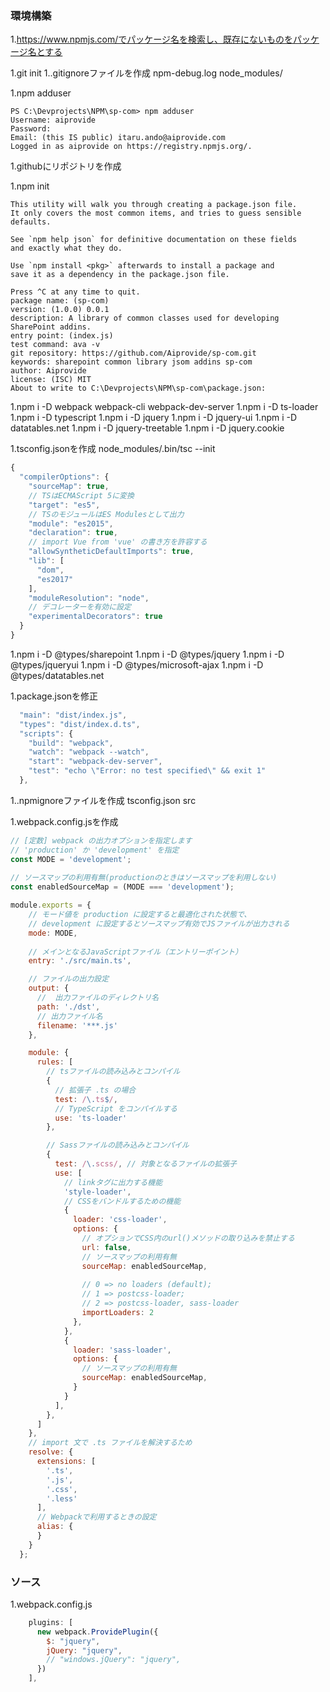 ### 環境構築
1.https://www.npmjs.com/でパッケージ名を検索し、既存にないものをパッケージ名とする

1.git init
1..gitignoreファイルを作成
npm-debug.log
node_modules/

1.npm adduser
```
PS C:\Devprojects\NPM\sp-com> npm adduser
Username: aiprovide
Password:
Email: (this IS public) itaru.ando@aiprovide.com
Logged in as aiprovide on https://registry.npmjs.org/.
```

1.githubにリポジトリを作成

1.npm init
```
This utility will walk you through creating a package.json file.
It only covers the most common items, and tries to guess sensible defaults.

See `npm help json` for definitive documentation on these fields
and exactly what they do.

Use `npm install <pkg>` afterwards to install a package and
save it as a dependency in the package.json file.

Press ^C at any time to quit.
package name: (sp-com)
version: (1.0.0) 0.0.1
description: A library of common classes used for developing SharePoint addins.
entry point: (index.js)
test command: ava -v
git repository: https://github.com/Aiprovide/sp-com.git
keywords: sharepoint common library jsom addins sp-com
author: Aiprovide
license: (ISC) MIT
About to write to C:\Devprojects\NPM\sp-com\package.json:
```

1.npm i -D webpack webpack-cli webpack-dev-server
1.npm i -D ts-loader
1.npm i -D typescript
1.npm i -D jquery
1.npm i -D jquery-ui
1.npm i -D datatables.net
1.npm i -D jquery-treetable
1.npm i -D jquery.cookie

1.tsconfig.jsonを作成
node_modules/.bin/tsc --init
```javascript
{
  "compilerOptions": {
    "sourceMap": true,
    // TSはECMAScript 5に変換
    "target": "es5",
    // TSのモジュールはES Modulesとして出力
    "module": "es2015",
    "declaration": true,
    // import Vue from 'vue' の書き方を許容する
    "allowSyntheticDefaultImports": true,
    "lib": [
      "dom",
      "es2017"
    ],
    "moduleResolution": "node",
    // デコレーターを有効に設定
    "experimentalDecorators": true
  }
}
```

1.npm i -D @types/sharepoint
1.npm i -D @types/jquery
1.npm i -D @types/jqueryui
1.npm i -D @types/microsoft-ajax
1.npm i -D @types/datatables.net

1.package.jsonを修正
```javascript
  "main": "dist/index.js",
  "types": "dist/index.d.ts",
  "scripts": {
    "build": "webpack",
    "watch": "webpack --watch",
    "start": "webpack-dev-server",
    "test": "echo \"Error: no test specified\" && exit 1"
  },
```

1..npmignoreファイルを作成
tsconfig.json
src

1.webpack.config.jsを作成
```javascript
// [定数] webpack の出力オプションを指定します
// 'production' か 'development' を指定
const MODE = 'development';
 
// ソースマップの利用有無(productionのときはソースマップを利用しない)
const enabledSourceMap = (MODE === 'development');

module.exports = {
    // モード値を production に設定すると最適化された状態で、
    // development に設定するとソースマップ有効でJSファイルが出力される
    mode: MODE,
  
    // メインとなるJavaScriptファイル（エントリーポイント）
    entry: './src/main.ts',

    // ファイルの出力設定
    output: {
      //  出力ファイルのディレクトリ名
      path: './dst',
      // 出力ファイル名
      filename: '***.js'
    },

    module: {
      rules: [
        // tsファイルの読み込みとコンパイル
        {
          // 拡張子 .ts の場合
          test: /\.ts$/,
          // TypeScript をコンパイルする
          use: 'ts-loader'
        },

        // Sassファイルの読み込みとコンパイル
        {
          test: /\.scss/, // 対象となるファイルの拡張子
          use: [
            // linkタグに出力する機能
            'style-loader',
            // CSSをバンドルするための機能
            {
              loader: 'css-loader',
              options: {
                // オプションでCSS内のurl()メソッドの取り込みを禁止する
                url: false,
                // ソースマップの利用有無
                sourceMap: enabledSourceMap,
  
                // 0 => no loaders (default);
                // 1 => postcss-loader;
                // 2 => postcss-loader, sass-loader
                importLoaders: 2
              },
            },
            {
              loader: 'sass-loader',
              options: {
                // ソースマップの利用有無
                sourceMap: enabledSourceMap,
              }
            }
          ],
        },
      ]
    },
    // import 文で .ts ファイルを解決するため
    resolve: {
      extensions: [
        '.ts',
        '.js',
        '.css',
        '.less'
      ],
      // Webpackで利用するときの設定
      alias: {
      }
    }
  };
```

### ソース

1.webpack.config.js
```javascript
    plugins: [
      new webpack.ProvidePlugin({
        $: "jquery",
        jQuery: "jquery",
        // "windows.jQuery": "jquery",
      })
    ],
```
